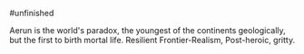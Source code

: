 #unfinished

Aerun is the world's paradox, the youngest of the continents geologically, but the first to birth mortal life. Resilient Frontier-Realism, Post-heroic, gritty.